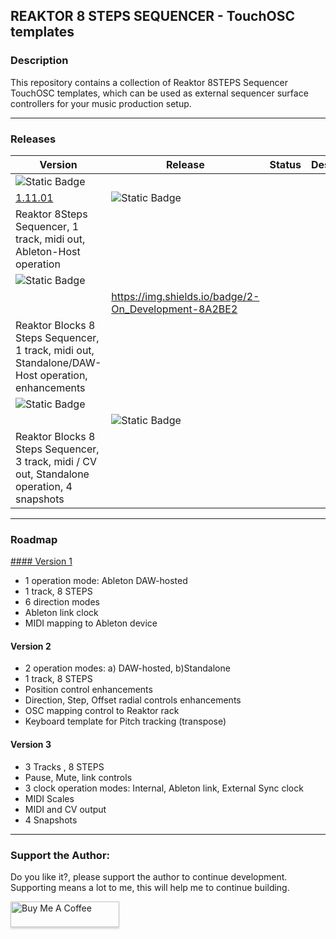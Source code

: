 ## REAKTOR 8 STEPS SEQUENCER - TouchOSC templates

### Description
This repository contains a collection of Reaktor 8STEPS Sequencer TouchOSC templates, which can be used as external sequencer surface controllers for your music production setup.

---

### Releases

| Version | Release | Status | Description   |
| ------------ | ------------ |------------ |------------ |
|  ![Static Badge](https://img.shields.io/badge/1-00FFFFFF)
 | [1.11.01](Reaktor-8STEPS-V1/) | ![Static Badge](https://img.shields.io/badge/released-00FFFFFF)
 | Reaktor 8Steps Sequencer, 1 track, midi out, Ableton-Host operation|
|  ![Static Badge](https://img.shields.io/badge/2-8A2BE2)
 |  | https://img.shields.io/badge/2-On_Development-8A2BE2
 |  Reaktor Blocks 8 Steps Sequencer, 1 track, midi out, Standalone/DAW-Host operation, enhancements |
|  ![Static Badge](https://img.shields.io/badge/3-8A2BE2)
 |  | ![Static Badge](https://img.shields.io/badge/3-On_Development-8A2BE2)
 |  Reaktor Blocks 8 Steps Sequencer, 3 track, midi / CV out, Standalone operation, 4 snapshots |
 
---

### Roadmap

[#### Version 1](Reaktor-8STEPS-V1/)
- 1 operation mode: Ableton DAW-hosted
- 1 track, 8 STEPS
- 6 direction modes
- Ableton link clock
- MIDI mapping to Ableton device 	

#### Version 2
- 2 operation modes: a) DAW-hosted, b)Standalone
- 1 track, 8 STEPS
- Position control enhancements
- Direction, Step, Offset radial controls enhancements
- OSC mapping control to Reaktor rack 	
- Keyboard template for Pitch tracking (transpose)

#### Version 3
- 3 Tracks , 8 STEPS 
- Pause, Mute, link controls 
- 3 clock operation modes: Internal, Ableton link, External Sync clock
- MIDI Scales
- MIDI and CV output
- 4 Snapshots

---

### Support the Author:
<p> Do you like it?, please support the author to continue development. <br>
Supporting means a lot to me, this will help me to continue building. <p>
<a href="https://www.buymeacoffee.com/r1c4rd0" target="_blank"><img src="https://www.buymeacoffee.com/assets/img/custom_images/orange_img.png" alt="Buy Me A Coffee" style="height: 41px !important;width: 174px !important;box-shadow: 0px 3px 2px 0px rgba(190, 190, 190, 0.5) !important;-webkit-box-shadow: 0px 3px 2px 0px rgba(190, 190, 190, 0.5) !important;" ></a>

